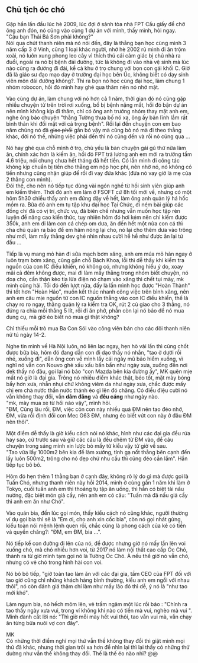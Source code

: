 ## Chủ tịch óc chó

Gặp hắn lần đầu lúc hè 2009, lúc đợi ở sảnh tòa nhà FPT Cầu giấy để chờ ông anh đón, nó cũng vào cùng 1 dự án với mình, thấy mình, hỏi ngay.  
"Cậu bạn Thái Bá Sơn phải không?"  
Nói qua chút thanh niên mà nó nói đến, đây là thằng bạn học cùng mình 3 năm cấp 3 ở Vinh, cũng 1 loại khác người, nhớ hè 2002 rủ mình đi ăn trộm xoài, nó luôn xung phong leo cây vì thích thú cái cảm giác bị chủ nhà ra đuổi, ngoài ra nó bị bệnh đái đường, tức là không đi vào nhà vệ sinh mà lúc nào cũng ra đường đi đái, kể cả khu ở trọ chung với bọn con gái khối C. Giờ đã là giáo sư đạo mạo dạy ở trường đại học bên Úc, không biết có dạy sinh viên môn đái đường không?. 
Thì ra bọn nó học cùng đại học, làm chung 1 nhóm robocon, hồi đó mình hay ghé qua thăm nên nó nhớ mặt.

Vào cùng dự án, làm chung với nó hơn cả 1 năm, thời gian đó nó cũng gặp nhiều chuyện từ trên trời rơi xuống, bố bị bệnh nặng mất, hồi đó bận dự án nên mình không kịp đi thăm, chỉ có ông anh trưởng nhóm thay mặt anh em, nghe ông bảo chuyện "thằng Tường thua bố nó xa, ông ấy bản lĩnh lắm rất bình thản khi đối mặt với cả trọng bệnh". Rồi lại đến chuyện con em bao năm chúng nó đã <del>giao phối</del> gắn bó vậy mà cũng bỏ nó mà đi theo thằng khác, đời nó thế, những việc phải đến thì nó cũng đến và rồi nó cũng qua …  

Nó hay ghé qua chỗ mình ở trọ, chủ yếu là bàn chuyện gái gú thứ nữa làm ăn, chính xác hơn là kiếm ăn, hồi đó FPT trả lương anh em mới ra trường tầm 4.6 triệu, nói chung chưa hết tháng đã hết tiền. Có lần mình đi công tác không kịp chuẩn bị tiền cho thằng em nộp học phí, nên nhờ nó, nó không có tiền nhưng cũng nhận giúp để rồi đi vay đứa khác (đứa nó vay giờ là mẹ của 2 thằng con mình).  
Đói thế, cho nên nó tiếp tục dùng vài ngón nghề từ hồi sinh viên giúp anh em kiếm thêm. Thời đó anh em làm ở FSOFT cứ 8h tối mới về, nhưng có một hôm 5h30 chiều thấy anh em đứng dậy về hết, làm ông anh quản lý há hốc mồm ra. Bữa đó anh em tụ tập khu đại học Tại Chức, đi ném bài giúp các đồng chí đã có vị trí, chức vụ, đã biên chế nhưng vẫn muốn học tập rèn luyện để nâng cao kiến thức, tuy nhiên hôm đó hơi kém nên chỉ kiếm được 350k, anh em đi làm con cá chép om dưa, ăn đến hết một nửa con cá thì cha chủ quán ra bảo để em hâm nóng lại cho, nó lại cho thêm dưa vào trông như mới, làm mấy thằng dev ghẻ nhìn nhau cười hề hề như được ăn lại từ đầu …

Tiếp là vụ mang mỏ hàn đi sửa mạch bơm xăng, anh em múa mỏ hàn ngay ở luôn trạm bơm xăng, cũng gần chỗ Bách Khoa, lỗi thì dễ thấy khi kiểm tra nguồn của con IC điều khiển, nó không có, nhưng không hiểu ý do, xoay mãi cả đêm không được, mai đi làm mấy thằng trong nhóm biết chuyện, nó doạ cho, cẩn thận kẻo tia lửa điện nó chạm vào xăng thì chết tụi mày, mk mình cũng hãi. Tối đó đến lượt nữa, đấy là lần mình học được "Hoàn Thành" thì tốt hơn "Hoàn Hảo", muốn kết thúc nhanh công việc trên bình xăng, nên anh em câu mịe nguồn từ con IC nguồn thẳng vào con IC điều khiển, thế là chạy ro ro ngay, thằng quản lý ra kiểm tra OK, rút 2 củ giao cho 3 thằng, nó đứng ra chia mỗi thằng 5 lít, rồi đi ăn phở, phần còn lại nó bảo để nó mua dụng cụ, mà giờ éo biết nó mua gì thật không?

Chỉ thiếu mỗi trò mua Ba Con Sói vào công viên bán cho các đôi thanh niên nữ tú ngày 14-2.

Nghe tin mình về Hà Nội luôn, nó liên lạc ngay, hẹn hò vài lần thì cũng chốt được bữa bia, hôm đó đang dẫn con đi dạo thấy nó nhắn, "tao ở dưới rồi nhé, xuống đi", dẫn ông con về mình lấy cái ngày mũ bảo hiểm xuống, vì nghĩ nó vẫn con Nouvo ghẻ xấu xấu bẩn bẩn như ngày xưa, xuống đến nơi dek thấy nó đâu, gọi lại nó bảo "con Mazda bên kia đường ấy", MK quên mịe mất nó giờ là đại gia.
Trông nó nhiều điểm khác thật, béo tốt, mặt mày bóng bẩy hơn xưa, nhẵn nhụi chứ không viêm da như ngày xưa, chắc được mấy chị em chà nước thần nước thánh éo gì lên đó chăng. Có điều điệu cười nó vẫn không thay đổi, vẫn **dâm đãng** và **đểu cáng** như ngày nào.  
"mk, mày mua xe từ hồi nào vậy", mình hỏi.  
"ĐM, Cũng lâu rồi, ĐM, việc cỏn con này nhiều quá ĐM nên tao đéo nhớ, ĐM, vừa rồi định đổi con Mec G63 ĐM, nhưng éo biết vứt con này ở đâu ĐM nên thôi".

Một điểm dễ thấy là giờ kiểu cách nói nó khác, hình như các đại gia đều rứa hay sao, cứ trước sau và giữ các câu là đều chêm từ ĐM vào, để câu chuyện trong sáng mình xin lược bỏ mấy từ kiểu vậy từ giờ về sau.  
"Tao vừa lấy 1000m2 bên kia để làm xưởng, tính gạ nốt thằng bên cạnh đến lấy luôn 500m2, trông cho nó đẹp chứ nhu cầu thì cũng đéo cần lắm". Hắn tiếp tục bô bô.

Hôm đó hẹn thêm 1 thằng bạn ở cạnh đây, không rõ lý do gì mà được gọi là Tuấn Chó, nhưng thanh niên này hồi 2014, mình ở cùng gần 1 năm khi làm ở Tokyo, cuối tuần anh em thi thoảng tụ tập ăn uống, thì hắn có biệt tài nấu nướng, đặc biệt món giả cầy, nên anh em có câu: "Tuấn mà đã nấu giả cầy thì anh em ăn như Chó".

Vào quán bia, đến lúc gọi món, thấy kiểu cách nó cũng khác, người thường ví dụ gọi bia thì sẽ là  "Em ơi, cho anh xin cốc bia", còn nó gọi nhát gừng, kiểu toàn nói mệnh lệnh quen rồi, chắc cũng là phong cách của kẻ có tiền và quyền chăng?: "ĐM, em ĐM, bia …".

Nó tiếp kể con đường đi lên của nó, để được nhưng giờ nó mấy lần lên voi xuống chó, mà chó nhiều hơn voi, từ 2017 nó làm nội thất cao cấp Óc Chó, thành ra từ giờ mình tạm gọi nó là Tường Óc Chó. À nếu thế giờ nó vẫn chó, nhưng có vẻ chó trong hình hài con voi.

Nó bô bô tiếp, "giờ toàn tao làm ăn với các đại gia, tầm CEO của FPT đối với tao giờ cũng chỉ những khách hàng bình thường, kiểu anh em ngồi với nhau thôi", nó còn đánh giá thậm chí làm như mấy lão đó thì dễ, ý nó là "như tao mới khó".

Làm ngụm bia, nó hếch mõm lên, vẻ trầm ngâm một lúc rồi bảo : "Chính ra tao thấy ngày xưa vui, trong ví không khi nào có tiền mà vui, nghèo mà vui ". Mình đành cắt lời nó: "Thì giờ mỗi mày hết vui thôi, tao vẫn vui mà, vẫn chạy ăn từng bữa nuôi vợ con đây".

MK  
Có những thời điểm nghĩ mọi thứ vẫn thế không thay đổi thì giật mình mọi thứ đã khác, nhưng thời gian trôi xa hơn để nhìn lại thì lại thấy có những thứ dường như vẫn thế không thay đổi. Thế là thế éo nào nhỉ? @@
